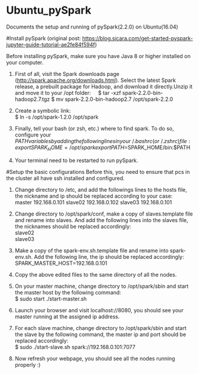 # Ubuntu_pySpark
Documents the setup and running of pySpark(2.2.0) on Ubuntu(16.04)

#Install pySpark (original post: https://blog.sicara.com/get-started-pyspark-jupyter-guide-tutorial-ae2fe84f594f)

Before installing pySpark, make sure you have Java 8 or higher installed on your computer.
1. First of all, visit the Spark downloads page (http://spark.apache.org/downloads.html). Select the latest Spark release, a prebuilt package for Hadoop, and download it directly.Unzip it and move it to your /opt folder:    
$ tar -xzf spark-2.2.0-bin-hadoop2.7.tgz
$ mv spark-2.2.0-bin-hadoop2.7 /opt/spark-2.2.0  

2. Create a symbolic link:  
$ ln -s /opt/spark-1.2.0 /opt/spark  

3. Finally, tell your bash (or zsh, etc.) where to find spark. To do so, configure your $PATH variables by adding the following lines in your ~/.bashrc (or ~/.zshrc) file:  
export SPARK_HOME=/opt/spark  
export PATH=$SPARK_HOME/bin:$PATH  

4. Your terminal need to be restarted to run pySpark.  

#Setup the basic configurations
Before this, you need to ensure that pcs in the cluster all have ssh installed and configured.

1. Change directory to /etc, and add the followings lines to the hosts file, the nickname and ip should be replaced according to your case:    
master 192.168.0.101
slave02 192.168.0.102
slave03 192.168.0.101

2. Change directory to /opt/spark/conf, make a copy of slaves.template file and rename into slaves. And add the following lines into the slaves file, the nicknames should be replaced accordingly:  
slave02  
slave03  

3. Make a copy of the spark-env.sh.template file and rename into spark-env.sh. Add the following line, the ip should be replaced accordingly:  
SPARK_MASTER_HOST=192.168.0.101  

4. Copy the above edited files to the same directory of all the nodes.

5. On your master machine, change directory to /opt/spark/sbin and start the master host by the following command:  
$ sudo start ./start-master.sh

6. Launch your browser and visit localhost://8080, you should see your master running at the assigned ip address.  

7. For each slave machine, change directory to /opt/spark/sbin and start the slave by the following command, the master ip and port should be replaced accordingly:   
$ sudo ./start-slave.sh spark://192.168.0.101:7077  

8. Now refresh your webpage, you should see all the nodes running properly :)

